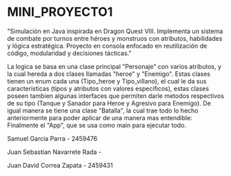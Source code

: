 # MINI_PROYECTO1
"Simulación en Java inspirada en Dragon Quest VIII. Implementa un sistema de combate por turnos entre héroes y monstruos con atributos, habilidades y lógica estratégica. Proyecto en consola enfocado en reutilización de código, modularidad y decisiones tácticas."

La logica se basa en una clase principal "Personaje" con varios atributos, y la cual hereda a dos clases llamadas "heroe" y "Enemigo". 
Estas clases tienen un enum cada una (Tipo_heroe y Tipo_villano), el cual le da sus caracteristicas (tipos y atributos con valores especificos), estas clases poseen tambien algunas interfaces que permiten darle metodos respectivos de su tipo (Tanque y Sanador para Heroe y Agresivo para Enemigo).
De igual manera se tiene una clase "Batalla", la cual trae todo lo hecho anteriormente para poder aplicar de una manera mas entendible:
Finalmente el "App", que se usa como main para ejecutar todo.

Samuel Garcia Parra - 2459476

Juan Sebastian Navarrete Rada - 

Juan David Correa Zapata - 2459431
